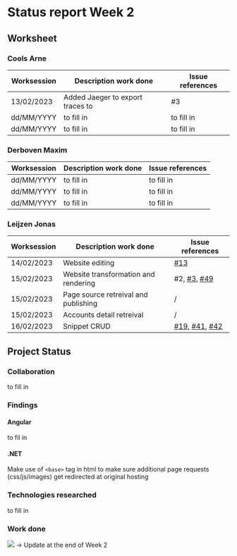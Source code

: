 # Status report Week 2
## Worksheet 
### Cools Arne
| Worksession | Description work done | Issue references |
|---|---|---|
| 13/02/2023 | Added Jaeger to export traces to | #3 |
| dd/MM/YYYY | to fill in | to fill in |
| dd/MM/YYYY | to fill in | to fill in |
### Derboven Maxim
| Worksession | Description work done | Issue references |
|---|---|---|
| dd/MM/YYYY | to fill in | to fill in |
| dd/MM/YYYY | to fill in | to fill in |
| dd/MM/YYYY | to fill in | to fill in |
### Leijzen Jonas
| Worksession | Description work done | Issue references |
|---|---|---|
| 14/02/2023 | Website editing | [#13](https://gitlab.com/kdg-ti/the-lab/teams-22-23/team7/neobyte-cms-backend/-/issues/13) |
| 15/02/2023 | Website transformation and rendering | #2, [#3](https://gitlab.com/kdg-ti/the-lab/teams-22-23/team7/neobyte-cms-backend/-/issues/3), [#49](https://gitlab.com/kdg-ti/the-lab/teams-22-23/team7/neobyte-cms-backend/-/issues/49) |
| 15/02/2023 | Page source retreival and publishing | / |
| 15/02/2023 | Accounts detail retreival | / |
| 16/02/2023 | Snippet CRUD | [#19](https://gitlab.com/kdg-ti/the-lab/teams-22-23/team7/neobyte-cms-backend/-/issues/19), [#41](https://gitlab.com/kdg-ti/the-lab/teams-22-23/team7/neobyte-cms-backend/-/issues/41), [#42](https://gitlab.com/kdg-ti/the-lab/teams-22-23/team7/neobyte-cms-backend/-/issues/42)
## Project Status
### Collaboration
to fill in
### Findings
#### Angular
to fil in
#### .NET
Make use of `<base>` tag in html to make sure additional page requests (css/js/images) get redirected at original hosting
### Technologies researched
to fill in
### Work done
![](https://geps.dev/progress/30) -> Update at the end of Week 2

